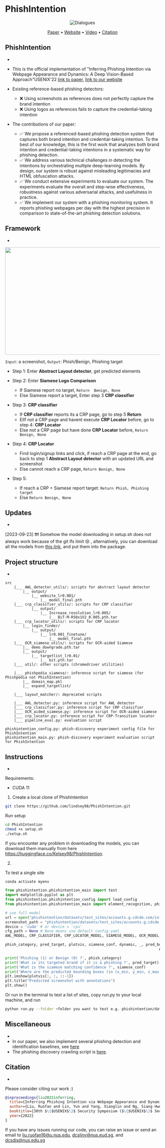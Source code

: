 # PhishIntention
<div align="center">

![Dialogues](https://img.shields.io/badge/Proctected\_Brands\_Size-277-green?style=flat-square)

</div>
<p align="center">
  <a href="https://www.usenix.org/conference/usenixsecurity22/presentation/liu-ruofan">Paper</a> •
  <a href="https://sites.google.com/view/
phishintention">Website</a> •
  <a href="https://www.youtube.com/watch?v=yU7FrlSJ818">Video</a> •
  <a href="#citation">Citation</a>
</p>

## PhishIntention
-
- This is the official implementation of "Inferring Phishing Intention via Webpage Appearance and Dynamics: A Deep Vision-Based Approach"USENIX'22 [link to paper](http://linyun.info/publications/usenix22.pdf), [link to our website](https://sites.google.com/view/phishintention/home)

- Existing reference-based phishing detectors:
   - :x: Using screenshots as references does not perfectly capture the brand intention
   - :x: Using logos as references fails to capture the credential-taking intention
     
- The contributions of our paper:
   - :white_check_mark: We propose a referenced-based phishing detection system that captures both brand intention and credential-taking intention. To the best of our knowledge, this is the first work that analyzes both brand intention and credential-taking intentions in a systematic way for phishing detection.
   - :white_check_mark: We address various technical challenges in detecting the intentions by orchestrating multiple deep-learning models. By design, our system is robust against misleading legitimacies and HTML obfuscation attacks.
   - :white_check_mark: We conduct extensive experiments to evaluate our system. The experiments evaluate the overall and step-wise effectiveness, robustness against various adversarial attacks, and usefulness in practice.
   - :white_check_mark: We implement our system with a phishing monitoring system. It reports phishing webpages per day with the highest precision in comparison to state-of-the-art phishing detection solutions.

## Framework
  -
<img src="phishintention/big_pic/Screenshot 2021-08-13 at 9.15.56 PM.png" style="width:2000px;height:350px"/>

```Input```: a screenshot, ```Output```: Phish/Benign, Phishing target
- Step 1: Enter <b>Abstract Layout detector</b>, get predicted elements

- Step 2: Enter <b>Siamese Logo Comparison</b>
    - If Siamese report no target, ```Return  Benign, None```
    - Else Siamese report a target, Enter step 3 <b>CRP classifier</b>
       
- Step 3: <b>CRP classifier</b>
   - If <b>CRP classifier</b> reports its a CRP page, go to step 5 <b>Return</b>
   - ElIf not a CRP page and havent execute <b>CRP Locator</b> before, go to step 4: <b>CRP Locator</b>
   - Else not a CRP page but have done <b>CRP Locator</b> before, ```Return Benign, None``` 

- Step 4: <b>CRP Locator</b>
   - Find login/signup links and click, if reach a CRP page at the end, go back to step 1 <b>Abstract Layout detector</b> with an updated URL and screenshot
   - Else cannot reach a CRP page, ```Return Benign, None``` 
   
- Step 5: 
    - If reach a CRP + Siamese report target: ```Return Phish, Phishing target``` 
    - Else ```Return Benign, None``` 
    
## Updates
-
[2023-09-23] ❗❗❗ Somehow the model downloading in setup.sh does not always work because of the git lfs limit 😢 , alternatively, you can download all the models from [this link](https://drive.google.com/file/d/1zw2MViLSZRemrEsn2G-UzHRTPTfZpaEd/view?usp=sharing), and put them into the package. 
    
## Project structure
-
```
src
    |___ AWL_detector_utils/: scripts for abstract layout detector 
        |__ output/
            |__ website_lr0.001/
                |__ model_final.pth
    |___ crp_classifier_utils/: scripts for CRP classifier
            |__ output/
                |__ Increase_resolution_lr0.005/
                    |__ BiT-M-R50x1V2_0.005.pth.tar
    |___ crp_locator_utils/: scripts for CRP locator 
        |__ login_finder/
            |__ output/
                |__ lr0.001_finetune/
                    |__ model_final.pth
    |___ OCR_siamese_utils/: scripts for OCR-aided Siamese
        |__ demo_downgrade.pth.tar
        |__ output/
            |__ targetlist_lr0.01/
                |__ bit.pth.tar
    |___ util/: other scripts (chromedriver utilities)
    
    |___ phishpedia_siamese/: inference script for siamese (for Phishpedia not PhishIntention)
        |__ domain_map.pkl
        |__ expand_targetlist/
        
    |___ layout_matcher/: deprecated scripts
    
    |___ AWL_detector.py: inference script for AWL detector
    |___ crp_classifier.py: inference script for CRP classifier
    |___ OCR_aided_siamese.py: inference script for OCR-aided siamese
    |___ crp_locator.py: inference script for CRP-Transition locator
    |___ pipeline_eval.py: evaluation script 

phishintention_config.py: phish-discovery experiment config file for PhishIntention
phishintention_main.py: phish-discovery experiment evaluation script for PhishIntention
```

## Instructions
-
Requirements: 
- CUDA 11

1. Create a local clone of PhishIntention
```bash
git clone https://github.com/lindsey98/PhishIntention.git
```

Run setup 
```bash
cd PhishIntention
chmod +x setup.sh
./setup.sh
```
If you encounter any problem in downloading the models, you can download them manually from here https://huggingface.co/Kelsey98/PhishIntention.

2.
To test a single site

```bash
conda activate myenv
```

```python
from phishintention.phishintention_main import test
import matplotlib.pyplot as plt
from phishintention.phishintention_config import load_config
from phishintention.phishintention_main import element_recognition, phishpedia_classifier_OCR, credential_classifier_mixed_al, driver_loader, dynamic_analysis

# use full model
url = open("phishintention/datasets/test_sites/accounts.g.cdcde.com/info.txt").read().strip()
screenshot_path = "phishintention/datasets/test_sites/accounts.g.cdcde.com/shot.png"
device = 'cuda' # or device = 'cpu'
cfg_path = None # None means use default config.yaml
AWL_MODEL, CRP_CLASSIFIER, CRP_LOCATOR_MODEL, SIAMESE_MODEL, OCR_MODEL, SIAMESE_THRE, LOGO_FEATS, LOGO_FILES, DOMAIN_MAP_PATH = load_config(cfg_path, device)

phish_category, pred_target, plotvis, siamese_conf, dynamic, _, pred_boxes, pred_classes = test(url, screenshot_path,
                                                                      AWL_MODEL, CRP_CLASSIFIER, CRP_LOCATOR_MODEL, SIAMESE_MODEL, OCR_MODEL, SIAMESE_THRE, LOGO_FEATS, LOGO_FILES, DOMAIN_MAP_PATH)

print('Phishing (1) or Benign (0) ?', phish_category)
print('What is its targeted brand if it is a phishing ?', pred_target)
print('What is the siamese matching confidence ?', siamese_conf)
print('Where are the predicted bounding boxes (in [x_min, y_min, x_max, y_max])?', pred_boxes)
plt.imshow(plotvis[:, :, ::-1])
plt.title("Predicted screenshot with annotations")
plt.show()
```

Or run in the terminal to test a list of sites, copy run.py to your local machine, and run
```bash
python run.py --folder <folder you want to test e.g. phishintention/datasets/test_sites> --results <where you want to save the results e.g. test.txt> --no_repeat
```

## Miscellaneous
-
- In our paper, we also implement several phishing detection and identification baselines, see [here](https://github.com/lindsey98/PhishingBaseline)
- The phishing discovery crawling script is [here](https://github.com/lindsey98/MyScrapy/tree/main).

## Citation
-
Please consider citing our work :)
```bibtex
@inproceedings{liu2022inferring,
  title={Inferring Phishing Intention via Webpage Appearance and Dynamics: A Deep Vision Based Approach},
  author={Liu, Ruofan and Lin, Yun and Yang, Xianglin and Ng, Siang Hwee and Divakaran, Dinil Mon and Dong, Jin Song},
  booktitle={30th $\{$USENIX$\}$ Security Symposium ($\{$USENIX$\}$ Security 21)},
  year={2022}
}
```
If you have any issues running our code, you can raise an issue or send an email to liu.ruofan16@u.nus.edu, dcsliny@nus.eud.sg, and dcsdjs@nus.edu.sg

